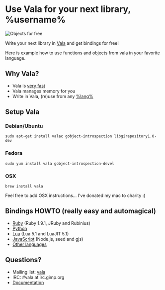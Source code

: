 # Use Vala for your next library, %username%

![Objects for free](https://github.com/antono/vala-object/raw/master/objects.jpg)

Write your next library in [Vala][Vala] and get bindings for free!

Here is example how to use functions and objects from vala
in your favorite language.

## Why Vala?

 - Vala is [very fast][VBench]
 - Vala manages memory for you
 - Write in Vala, (re)use from any
   [%lang%](https://live.gnome.org/GObjectIntrospection/Users)

## Setup Vala

### Debian/Ubuntu

    sudo apt-get install valac gobject-introspection libgirepository1.0-dev

### Fedora

    sudo yum install vala gobject-introspection-devel

### OSX

    brew install vala

Feel free to add OSX instructions... I've donated my mac to charity :)

## Bindings HOWTO (really easy and automagical)

 - [Ruby](vala-object/tree/master/langs/ruby/README.md) (Ruby 1.9.1, JRuby and Rubinius)
 - [Python](vala-object/tree/master/langs/python/README.md)
 - [Lua](vala-object/tree/master/langs/lua/README.md) (Lua 5.1 and LuaJIT 5.1)
 - [JavaScript](vala-object/tree/master/langs/javascript/README.md) (Node.js, seed and gjs)
 - [Other languages](https://live.gnome.org/GObjectIntrospection/Users)

## Questions?

 - Mailing list: [vala](https://mail.gnome.org/mailman/listinfo/vala-list)
 - IRC: #vala at irc.gimp.org
 - [Documentation](https://live.gnome.org/Vala/Documentation)

[Vala]: https://live.gnome.org/Vala/
[VBench]: http://code.google.com/p/vala-benchmarks/wiki/BenchResults

